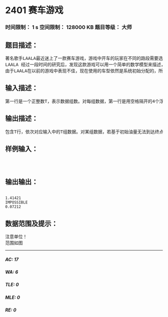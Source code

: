# 2401 赛车游戏   
### 时间限制： 1 s     空间限制： 128000 KB     题目等级： 大师  
## 题目描述：  

<pre>
著名歌手LAALA最近迷上了一款赛车游戏，游戏中开车的玩家在不同的路段需要选择不同的速度，使得自己在最短的时间内到达终点。开始游戏时，车内的初始油量为f，所以游戏的关键是如何在速度和耗油量之间实现平衡。
LAALA 经过一段时间的研究后，发现这款游戏可以用一个简单的数学模型来描述，具体来说：从起点到终点的路线可以被简化成折线段，每条线段代表一个上坡或者下坡，若在一段斜率为s(s>0代表上坡，s=0代表平地，s<0代表下坡)的道路上以速度v km/h行驶，则每公里的耗油量为max(0,av+bs)，其中a和b为游戏的内置参数，分别表示在平地行驶时的耗油率及斜坡对耗油量的影响(b 恒为正)。这里假设，加速和减速不耗油，且看成是瞬间完成的，所以即使在同一条线段上也可采取以不同的速度行驶的策略来缩短耗费的时间。
由于LAALA在以前的游戏中表现不佳，现在使用的车型依然是系统初始分配的，所以它的速度不能超过vmax km/h。在获得这些参数后，LAALA想知道在初始油量受限的情况下（中途不许加油）自己能得到的最佳成绩是多少。作为LAALA的歌迷，你能帮帮他吗? 
</pre>
  
  
## 输入描述：  

<pre>
第一行是一个正整数T，表示数据组数。对每组数据，第一行是用空格隔开的4个浮点数a、b、vmax和f，其中a、b和vmax的意义如前所述，f表示初始油量，其单位也与前面的描述保持一致。第二行是一个正整数r，表示线段的数目。接下来的r行，每行是用空格隔开的2个浮点数xi和yi，分别表示在标准笛卡耳坐标系下该线段在水平方向和垂直方向的改变量(单位为米)。 
</pre>
  
  
## 输出描述：  

<pre>
包含T行，依次对应输入中的T组数据。对某组数据，若基于初始油量无法到达终点，则对应行输出IMPOSSIBLE，否则输出最少需要的时间(单位为小时)。 
</pre>
  
  
## 样例输入：  

<pre><code>

</code></pre>
  
  
## 输出输出：  

<pre><code>
1.41421
IMPOSSIBLE
0.07212
</code></pre>
  
  
## 数据范围及提示：  

<pre>
注意单位！
范围如图
</pre>
  
  
***  

##### AC: 17  
##### WA: 6  
##### TLE: 0  
##### MLE: 0  
##### RE: 0  
